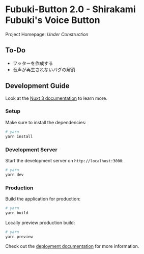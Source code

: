 # Fubuki-Button 2.0 - Shirakami Fubuki's Voice Button

Project Homepage: *Under Construction*

## To-Do
- フッターを作成する
- 音声が再生されないバグの解消

## Development Guide
Look at the [Nuxt 3 documentation](https://nuxt.com/docs/getting-started/introduction) to learn more.

### Setup

Make sure to install the dependencies:

```bash
# yarn
yarn install
```

### Development Server

Start the development server on `http://localhost:3000`:

```bash
# yarn
yarn dev
```

### Production

Build the application for production:

```bash
# yarn
yarn build
```

Locally preview production build:

```bash
# yarn
yarn preview
```

Check out the [deployment documentation](https://nuxt.com/docs/getting-started/deployment) for more information.
